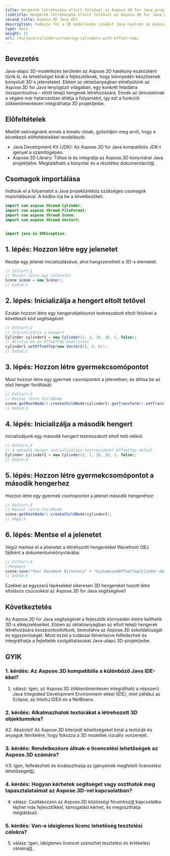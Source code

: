 ```yaml
---
title: Hengerek létrehozása eltolt felsővel az Aspose.3D for Java programban
linktitle: Hengerek létrehozása eltolt felsővel az Aspose.3D for Java programban
second_title: Aspose.3D Java API
description: Fedezze fel a 3D modellezés csodáit Java nyelven az Aspose.3D segítségével. Tanuljon meg könnyedén létrehozni lenyűgöző hengereket eltolt tetővel.
type: docs
weight: 11
url: /hu/java/cylinders/creating-cylinders-with-offset-top/
---
```

## Bevezetés

Java-alapú 3D-modellezés területén az Aspose.3D hatékony eszközként tűnik ki, és lehetőséget kínál a fejlesztőknek, hogy könnyedén készítsenek bonyolult 3D-s jeleneteket. Ebben az oktatóanyagban elmélyülünk az Aspose.3D for Java lenyűgöző világában, egy konkrét feladatra összpontosítva – eltolt tetejű hengerek létrehozására. Ennek az útmutatónak a végére már határozottan átlátja a folyamatot, így ezt a funkciót zökkenőmentesen integrálhatja 3D projektjeibe.

## Előfeltételek

Mielőtt nekivágnánk ennek a kreatív útnak, győződjön meg arról, hogy a következő előfeltételekkel rendelkezik:

- Java Development Kit (JDK): Az Aspose.3D for Java kompatibilis JDK-t igényel a számítógépen.
-  Aspose.3D Library: Töltse le és integrálja az Aspose.3D könyvtárat Java projektjébe. Megtalálható a könyvtár és a részletes dokumentáció[itt](https://releases.aspose.com/3d/java/).

## Csomagok importálása

Indítsuk el a folyamatot a Java projektünkhöz szükséges csomagok importálásával. A kódba írja be a következőket:

```java
import com.aspose.threed.Cylinder;
import com.aspose.threed.FileFormat;
import com.aspose.threed.Scene;
import com.aspose.threed.Vector3;


import java.io.IOException;
```

## 1. lépés: Hozzon létre egy jelenetet

Kezdje egy jelenet inicializálásával, ahol hangszerelheti a 3D-s elemeket.

```java
// ExStart:1
// Hozzon létre egy jelenetet
Scene scene = new Scene();
// ExEnd:1
```

## 2. lépés: Inicializálja a hengert eltolt tetővel

Ezután hozzon létre egy hengerobjektumot testreszabott eltolt felsővel a következő kód segítségével:

```java
// ExStart:2
// Inicializálja a hengert
Cylinder cylinder1 = new Cylinder(2, 2, 10, 20, 1, false);
// Állítsa be az OffsetTop beállítást
cylinder1.setOffsetTop(new Vector3(5, 3, 0));
// ExEnd:2
```

## 3. lépés: Hozzon létre gyermekcsomópontot

Most hozzon létre egy gyermek csomópontot a jelenetben, és állítsa be az első henger fordítását:

```java
// ExStart:3
// Hozzon létre ChildNode
scene.getRootNode().createChildNode(cylinder1).getTransform().setTranslation(10, 0, 0);
// ExEnd:3
```

## 4. lépés: Inicializálja a második hengert

Inicializáljunk egy második hengert testreszabott eltolt tető nélkül:

```java
// ExStart:4
// A második henger inicializálása testreszabott OffsetTop nélkül
Cylinder cylinder2 = new Cylinder(2, 2, 10, 20, 1, false);
// ExEnd:4
```

## 5. lépés: Hozzon létre gyermekcsomópontot a második hengerhez

Hozzon létre egy gyermek csomópontot a jelenet második hengeréhez:

```java
// ExStart:5
// Hozzon létre ChildNode
scene.getRootNode().createChildNode(cylinder2);
// Vége:5
```

## 6. lépés: Mentse el a jelenetet

Végül mentse el a jelenetet a létrehozott hengerekkel Wavefront OBJ fájlként a dokumentumkönyvtárába:

```java
// ExStart:6
//Megment
scene.save("Your Document Directory" + "CustomizedOffsetTopCylinder.obj", FileFormat.WAVEFRONTOBJ);
// ExEnd:6
```

Ezekkel az egyszerű lépésekkel sikeresen 3D hengereket hozott létre eltolásos csúcsokkal az Aspose.3D for Java segítségével!

## Következtetés

Az Aspose.3D for Java segítségével a fejlesztők könnyedén életre kelthetik 3D-s elképzeléseiket. Ebben az oktatóanyagban az eltolt tetejű hengerek létrehozására összpontosítottunk, bemutatva az Aspose.3D sokoldalúságát és egyszerűségét. Most ezzel a tudással felvértezve felfedezheti és integrálhatja a fejlettebb szolgáltatásokat Java-alapú 3D-projektjeibe.

## GYIK

### 1. kérdés: Az Aspose.3D kompatibilis a különböző Java IDE-kkel?

1. válasz: Igen, az Aspose.3D zökkenőmentesen integrálható a népszerű Java Integrated Development Environment-ekkel (IDE), mint például az Eclipse, az IntelliJ IDEA és a NetBeans.

### 2. kérdés: Alkalmazhatok textúrákat a létrehozott 3D objektumokra?

A2: Abszolút! Az Aspose.3D kiterjedt lehetőségeket kínál a textúrák és anyagok felvitelére, hogy fokozza a 3D modellek vizuális vonzerejét.

### 3. kérdés: Rendelkezésre állnak-e licencelési lehetőségek az Aspose.3D számára?

V3: Igen, felfedezheti és kiválaszthatja az igényeinek megfelelő licencelési lehetőséget[itt](https://purchase.aspose.com/buy).

### 4. kérdés: Hogyan kérhetek segítséget vagy oszthatok meg tapasztalataimat az Aspose.3D-vel kapcsolatban?

 4. válasz: Csatlakozzon az Aspose.3D közösségi fórumhoz[itt](https://forum.aspose.com/c/3d/18) kapcsolatba léphet más fejlesztőkkel, támogatást kérhet, és megoszthatja meglátásait.

### 5. kérdés: Van-e ideiglenes licenc lehetőség tesztelési célokra?

 5. válasz: Igen, ideiglenes licencet szerezhet tesztelési és értékelési célokra[itt](https://purchase.aspose.com/temporary-license/).